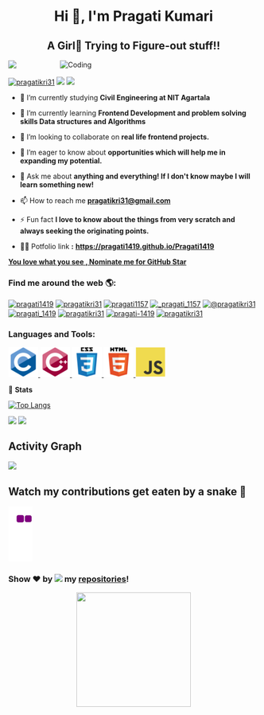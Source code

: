 
<h1 align="center">Hi 👋, I'm Pragati Kumari</h1>
<h2 align="center">A Girl👩 Trying to Figure-out stuff!!</h2>

  <img src="https://github.com/Riya-Panhotra/Riya-Panhotra/blob/main/image/Developer.gif?raw=true" width="800px"> 

<img align="right" alt="Coding" width="400" src="https://media2.giphy.com/media/L1R1tvI9svkIWwpVYr/giphy.gif?cid=ecf05e47pzi2rpig0vc8pjusra8hiai1b91zgiywvbubu9vu&rid=giphy.gif">

<p align="left"> <a href="https://twitter.com/pragatikri31" target="blank"><img src="https://img.shields.io/twitter/follow/pragatikri31?logo=twitter&style=for-the-badge" alt="pragatikri31" /></a>                         
 <img src = "https://visitor-badge.laobi.icu/badge?page_id=pragati1419">                                                                                                        <img src = "https://img.shields.io/github/followers/pragati1419?label=Follow&style=social)(https://github.com/pragati1419)">
 </p>
 


 
- 🔭 I’m currently studying **Civil Engineering at NIT Agartala**


- 🌱 I’m currently learning **Frontend Development and problem solving skills Data structures and Algorithms**

- 👯 I’m looking to collaborate on **real life frontend projects.**

- 🤝 I’m eager to know about **opportunities which will help me in expanding my potential.**


- 💬 Ask me about **anything and everything! If I don't know maybe I will learn something new!**


- 📫 How to reach me **pragatikri31@gmail.com**

- ⚡ Fun fact **I love to know about the things from very scratch and always seeking the originating points.**



- 👨‍💻 Potfolio link  **:** **https://pragati1419.github.io/Pragati1419**


<a href="https://stars.github.com/nominate/">**You love what you see , Nominate me for GitHub Star** </a>


<h3 align="left"> Find me around the web 🌎:</h3>
<p align="left">
 <a href="https://github.com/pragati1419" target="blank"><img align="center" src="https://raw.githubusercontent.com/rahuldkjain/github-profile-readme-generator/master/src/images/icons/Social/github.svg" alt="pragati1419" height="50" width="60" /></a>
<a href="https://twitter.com/pragatikri31" target="blank"><img align="center" src="https://raw.githubusercontent.com/rahuldkjain/github-profile-readme-generator/master/src/images/icons/Social/twitter.svg" alt="pragatikri31" height="50" width="60" /></a>
<a href="https://linkedin.com/in/pragati1157" target="blank"><img align="center" src="https://raw.githubusercontent.com/rahuldkjain/github-profile-readme-generator/master/src/images/icons/Social/linked-in-alt.svg" alt="pragati1157" height="50" width="60" /></a>
<a href="https://instagram.com/_pragati_1157" target="blank"><img align="center" src="https://raw.githubusercontent.com/rahuldkjain/github-profile-readme-generator/master/src/images/icons/Social/instagram.svg" alt="_pragati_1157" height="50" width="60" /></a>
<a href="https://medium.com/@pragatikri31" target="blank"><img align="center" src="https://raw.githubusercontent.com/rahuldkjain/github-profile-readme-generator/master/src/images/icons/Social/medium.svg" alt="@pragatikri31" height="50" width="60" /></a>
<a href="https://www.codechef.com/users/pragati_1419" target="blank"><img align="center" src="https://cdn.jsdelivr.net/npm/simple-icons@3.1.0/icons/codechef.svg" alt="pragati_1419" height="50" width="60" /></a>
<a href="https://www.hackerrank.com/pragatikri31" target="blank"><img align="center" src="https://raw.githubusercontent.com/rahuldkjain/github-profile-readme-generator/master/src/images/icons/Social/hackerrank.svg" alt="pragatikri31" height="50" width="60" /></a>
<a href="https://codeforces.com/profile/pragati-1419" target="blank"><img align="center" src="https://raw.githubusercontent.com/rahuldkjain/github-profile-readme-generator/master/src/images/icons/Social/codeforces.svg" alt="pragati-1419" height="50" width="60" /></a>
<a href="https://www.leetcode.com/pragatikri31" target="blank"><img align="center" src="https://raw.githubusercontent.com/rahuldkjain/github-profile-readme-generator/master/src/images/icons/Social/leet-code.svg" alt="pragatikri31" height="50" width="60" /></a>
</p>

<h3 align="left">Languages and Tools:</h3>
<p align="left"> <a href="https://www.cprogramming.com/" target="_blank" rel="noreferrer"> <img src="https://raw.githubusercontent.com/devicons/devicon/master/icons/c/c-original.svg" alt="c" width="60" height="60"/> </a> <a href="https://www.w3schools.com/cpp/" target="_blank" rel="noreferrer"> <img src="https://raw.githubusercontent.com/devicons/devicon/master/icons/cplusplus/cplusplus-original.svg" alt="cplusplus" width="60" height="60"/> </a> <a href="https://www.w3schools.com/css/" target="_blank" rel="noreferrer"> <img src="https://raw.githubusercontent.com/devicons/devicon/master/icons/css3/css3-original-wordmark.svg" alt="css3" width="60" height="60"/> </a> <a href="https://www.w3.org/html/" target="_blank" rel="noreferrer"> <img src="https://raw.githubusercontent.com/devicons/devicon/master/icons/html5/html5-original-wordmark.svg" alt="html5" width="60" height="60"/> </a> <a href="https://developer.mozilla.org/en-US/docs/Web/JavaScript" target="_blank" rel="noreferrer"> <img src="https://raw.githubusercontent.com/devicons/devicon/master/icons/javascript/javascript-original.svg" alt="javascript" width="60" height="60"/> </a> </p>

 📶 **Stats**
 
 [![Top Langs](https://github-readme-stats.vercel.app/api/top-langs/?username=pragati1419&theme=dark&layout=compact&align=right&width=90%)](https://github.com/anuraghazra/github-readme-stats)
 

<p align="left">
<img src = "https://github-readme-stats.vercel.app/api?username=pragati1419&&show_icons=true&title_color=bb2acf&text_color=daf7dc&bg_color=151515">
 
<img src = "https://github-readme-streak-stats.herokuapp.com?user=pragati1419&theme=dark&hide_border=true&date_format=n%2Fj%5B%2FY%5D">
 </p>


## Activity Graph
<img src = "https://activity-graph.herokuapp.com/graph?username=pragati1419&theme=react-dark">


## Watch my contributions get eaten by a snake 🐍
![snake gif](https://github.com/pragati1419/pragati1419/blob/output/github-contribution-grid-snake.gif)


### Show ❤️ by  <img src="https://media.giphy.com/media/ObNTw8Uzwy6KQ/giphy.gif" width="26px"> my [repositories](https://github.com/pragati1419?tab=repositories)!
<p align="Center" ><img src="https://camo.githubusercontent.com/3b7c592ede97b6138ffd4b1cc1541c2f3b11fd39/687474703a2f2f33312e6d656469612e74756d626c722e636f6d2f31376665613932306666333665663466356238373764353231366137616164392f74756d626c725f6d6f39786a65387a5a34317163626975666f315f313238302e676966" height="230px" width ="230px"></p>


